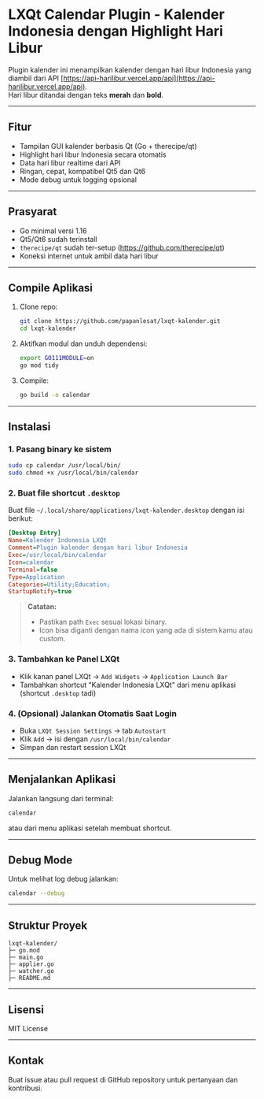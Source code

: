 # LXQt Calendar Plugin - Kalender Indonesia dengan Highlight Hari Libur

Plugin kalender ini menampilkan kalender dengan hari libur Indonesia yang diambil dari API [https://api-harilibur.vercel.app/api](https://api-harilibur.vercel.app/api).  
Hari libur ditandai dengan teks **merah** dan **bold**.

---

## Fitur

- Tampilan GUI kalender berbasis Qt (Go + therecipe/qt)  
- Highlight hari libur Indonesia secara otomatis  
- Data hari libur realtime dari API  
- Ringan, cepat, kompatibel Qt5 dan Qt6  
- Mode debug untuk logging opsional  

---

## Prasyarat

- Go minimal versi 1.16  
- Qt5/Qt6 sudah terinstall  
- `therecipe/qt` sudah ter-setup (https://github.com/therecipe/qt)  
- Koneksi internet untuk ambil data hari libur  

---

## Compile Aplikasi

1. Clone repo:

    ```bash
    git clone https://github.com/papanlesat/lxqt-kalender.git
    cd lxqt-kalender
    ```

2. Aktifkan modul dan unduh dependensi:

    ```bash
    export GO111MODULE=on
    go mod tidy
    ```

3. Compile:

    ```bash
    go build -o calendar
    ```

---

## Instalasi

### 1. Pasang binary ke sistem

```bash
sudo cp calendar /usr/local/bin/
sudo chmod +x /usr/local/bin/calendar
````

### 2. Buat file shortcut `.desktop`

Buat file `~/.local/share/applications/lxqt-kalender.desktop` dengan isi berikut:

```ini
[Desktop Entry]
Name=Kalender Indonesia LXQt
Comment=Plugin kalender dengan hari libur Indonesia
Exec=/usr/local/bin/calendar
Icon=calendar
Terminal=false
Type=Application
Categories=Utility;Education;
StartupNotify=true
```

> **Catatan:**
>
> * Pastikan path `Exec` sesuai lokasi binary.
> * Icon bisa diganti dengan nama icon yang ada di sistem kamu atau custom.

### 3. Tambahkan ke Panel LXQt

* Klik kanan panel LXQt → `Add Widgets` → `Application Launch Bar`
* Tambahkan shortcut "Kalender Indonesia LXQt" dari menu aplikasi (shortcut `.desktop` tadi)

### 4. (Opsional) Jalankan Otomatis Saat Login

* Buka `LXQt Session Settings` → tab `Autostart`
* Klik `Add` → isi dengan `/usr/local/bin/calendar`
* Simpan dan restart session LXQt

---

## Menjalankan Aplikasi

Jalankan langsung dari terminal:

```bash
calendar
```

atau dari menu aplikasi setelah membuat shortcut.

---

## Debug Mode

Untuk melihat log debug jalankan:

```bash
calendar --debug
```

---

## Struktur Proyek

```
lxqt-kalender/
├─ go.mod
├─ main.go
├─ applier.go
├─ watcher.go
├─ README.md
```

---

## Lisensi

MIT License

---

## Kontak

Buat issue atau pull request di GitHub repository untuk pertanyaan dan kontribusi.
